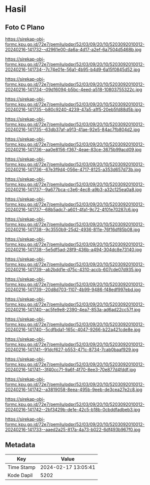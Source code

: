 # Hasil

## Foto C Plano

https://sirekap-obj-formc.kpu.go.id/72e7/pemilu/pdpr/52/03/09/20/10/5203092010012-20240216-141732--d2961e00-da6a-4d17-a2ef-6a7504d5468b.jpg

https://sirekap-obj-formc.kpu.go.id/72e7/pemilu/pdpr/52/03/09/20/10/5203092010012-20240216-141734--7c74e01e-56a1-4b95-b4d9-6a15f0845d52.jpg

https://sirekap-obj-formc.kpu.go.id/72e7/pemilu/pdpr/52/03/09/20/10/5203092010012-20240216-141734--09d16094-b5bc-4eed-a518-10803755322c.jpg

https://sirekap-obj-formc.kpu.go.id/72e7/pemilu/pdpr/52/03/09/20/10/5203092010012-20240216-141735--b80c9240-4239-47a5-a1f5-20eb5fd88d5b.jpg

https://sirekap-obj-formc.kpu.go.id/72e7/pemilu/pdpr/52/03/09/20/10/5203092010012-20240216-141735--63db37af-a913-41ae-92e5-84ac7fb804d2.jpg

https://sirekap-obj-formc.kpu.go.id/72e7/pemilu/pdpr/52/03/09/20/10/5203092010012-20240216-141736--aa0e8156-f367-4eae-83ce-3675b99acd09.jpg

https://sirekap-obj-formc.kpu.go.id/72e7/pemilu/pdpr/52/03/09/20/10/5203092010012-20240216-141736--67e3f9d4-056e-4717-8125-a353d657d73b.jpg

https://sirekap-obj-formc.kpu.go.id/72e7/pemilu/pdpr/52/03/09/20/10/5203092010012-20240216-141737--9a677bca-c3e6-4ec8-a9b3-a32c125ea0a8.jpg

https://sirekap-obj-formc.kpu.go.id/72e7/pemilu/pdpr/52/03/09/20/10/5203092010012-20240216-141737--68b5adc7-a601-4fa1-9c72-4f01e70287c6.jpg

https://sirekap-obj-formc.kpu.go.id/72e7/pemilu/pdpr/52/03/09/20/10/5203092010012-20240216-141738--9c3550b9-25d2-4936-811e-76f16df85b08.jpg

https://sirekap-obj-formc.kpu.go.id/72e7/pemilu/pdpr/52/03/09/20/10/5203092010012-20240216-141738--5e5df5ad-28f9-436b-a494-304dc8e73140.jpg

https://sirekap-obj-formc.kpu.go.id/72e7/pemilu/pdpr/52/03/09/20/10/5203092010012-20240216-141739--ab2bdd1e-d75c-4310-accb-607cde07d935.jpg

https://sirekap-obj-formc.kpu.go.id/72e7/pemilu/pdpr/52/03/09/20/10/5203092010012-20240216-141739--20d8d703-1107-4b99-9486-f48edf997ebd.jpg

https://sirekap-obj-formc.kpu.go.id/72e7/pemilu/pdpr/52/03/09/20/10/5203092010012-20240216-141740--ac5fe9e8-2390-4ea7-853a-ad6ad22cc57f.jpg

https://sirekap-obj-formc.kpu.go.id/72e7/pemilu/pdpr/52/03/09/20/10/5203092010012-20240216-141740--5cdfbda1-165c-4047-9266-b22a421cde8e.jpg

https://sirekap-obj-formc.kpu.go.id/72e7/pemilu/pdpr/52/03/09/20/10/5203092010012-20240216-141741--91dcf627-b553-471c-8734-7cab0baaf929.jpg

https://sirekap-obj-formc.kpu.go.id/72e7/pemilu/pdpr/52/03/09/20/10/5203092010012-20240216-141741--3f40cc71-9a6f-4f70-8ee3-70e877d4fddf.jpg

https://sirekap-obj-formc.kpu.go.id/72e7/pemilu/pdpr/52/03/09/20/10/5203092010012-20240216-141742--a3819058-8eea-495b-9eeb-de3cea27e2c8.jpg

https://sirekap-obj-formc.kpu.go.id/72e7/pemilu/pdpr/52/03/09/20/10/5203092010012-20240216-141742--2bf3429b-de1e-42c5-b18b-0cbddfadbeb3.jpg

https://sirekap-obj-formc.kpu.go.id/72e7/pemilu/pdpr/52/03/09/20/10/5203092010012-20240216-141733--aaed2a25-817a-4a73-b022-6df493b967f0.jpg


## Metadata

| Key        | Value               |
| ---------- | ------------------- |
| Time Stamp | 2024-02-17 13:05:41 |
| Kode Dapil | 5202                |



